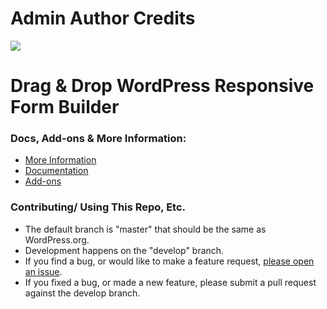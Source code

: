 Admin Author Credits
=============
<a href="https://calderaforms.com/"><img src="https://calderaforms.com/content/uploads/2016/06/cf-banner.png" /></a>


# Drag & Drop WordPress Responsive Form Builder


### Docs, Add-ons & More Information:
* [More Information](https://calderaforms.com/)
* [Documentation](https://calderaforms.com/documentation/caldera-forms-documentation/)
* [Add-ons](https://calderawp.com/caldera-forms-add-ons/)


### Contributing/ Using This Repo, Etc.
* The default branch is "master" that should be the same as WordPress.org.
* Development happens on the "develop" branch.
* If you find a bug, or would like to make a feature request, [please open an issue](https://github.com/CalderaWP/Caldera-Forms/issues/).
* If you fixed a bug, or made a new feature, please submit a pull request against the develop branch.
